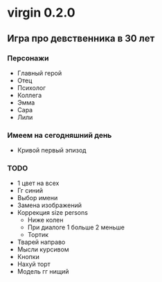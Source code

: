 # virgin 0.2.0

## Игра про девственника в 30 лет

### Персонажи
- Главный герой
- Отец
- Психолог
- Коллега
- Эмма
- Сара
- Лили
### Имеем на сегодняшний день
- Кривой первый эпизод
### TODO
- 1 цвет на всех
- Гг синий
- Выбор имени
- Замена изображений
- Коррекция size persons
    - Ниже колен
    - При диалоге 1 больше 2 меньше
    - Тортик
- Тварей направо
- Мысли курсивом
- Кнопки
- Нахуй торт
- Модель гг нищий